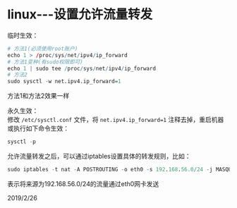 # linux---设置允许流量转发

临时生效：  
```r
# 方法1(必须使用root账户)
echo 1 > /proc/sys/net/ipv4/ip_forward
# 方法1变种(有sudo权限即可)
echo 1 | sudo tee /proc/sys/net/ipv4/ip_forward
# 方法2
sudo sysctl -w net.ipv4.ip_forward=1
```
方法1和方法2效果一样  

永久生效：  
修改 `/etc/sysctl.conf` 文件，将 `net.ipv4.ip_forward=1` 注释去掉，重启机器或执行如下命令生效：  
```r
sysctl -p
```

允许流量转发之后，可以通过iptables设置具体的转发规则，比如：  
```r
sudo iptables -t nat -A POSTROUTING -o eth0 -s 192.168.56.0/24 -j MASQUERADE
```
表示将来源为192.168.56.0/24的流量通过eth0网卡发送  


2019/2/26  
